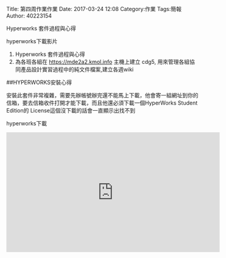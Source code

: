 Title: 第四周作業作業
Date: 2017-03-24 12:08
Category:作業
Tags:簡報
Author: 40223154


Hyperworks 套件過程與心得 

hyperworks下載影片

<!-- PELICAN_END_SUMMARY -->

1.  Hyperworks 套件過程與心得 
2. 為各班各組在 https://mde2a2.kmol.info 主機上建立 cdg5, 用來管理各組協同產品設計實習過程中的純文件檔案,建立各週wiki

##HYPERWORKS安裝心得

安裝此套件非常複雜，需要先辦帳號辦完還不能馬上下載，他會寄一組網址到你的信箱，要去信箱收件打開才能下載，而且他還必須下載一個HyperWorks Student Edition的 License這個沒下載的話會一直顯示出找不到 

hyperworks下載

<iframe width="560" height="315" src="https://www.youtube.com/embed/tmuroV_YeYE" frameborder="0" allowfullscreen></iframe>